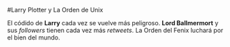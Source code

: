 #Larry Plotter y La Orden de Unix

El códido de **Larry** cada vez se vuelve más peligroso.
**Lord Ballmermort** y sus *followers* tienen cada vez más *retweets*.
La Orden del Fenix luchará por el bien del mundo.
